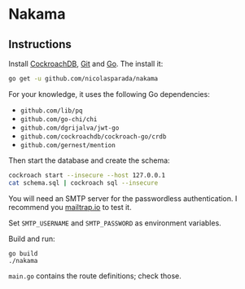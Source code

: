 # Nakama

## Instructions

Install [CockroachDB](https://www.cockroachlabs.com/), [Git](https://git-scm.com/) and [Go](https://golang.org/).
The install it:
```bash
go get -u github.com/nicolasparada/nakama
```

For your knowledge, it uses the following Go dependencies:
- `github.com/lib/pq`
- `github.com/go-chi/chi`
- `github.com/dgrijalva/jwt-go`
- `github.com/cockroachdb/cockroach-go/crdb`
- `github.com/gernest/mention`

Then start the database and create the schema:
```bash
cockroach start --insecure --host 127.0.0.1
cat schema.sql | cockroach sql --insecure
```

You will need an SMTP server for the passwordless authentication. I recommend you [mailtrap.io](https://mailtrap.io/) to test it.

Set `SMTP_USERNAME` and `SMTP_PASSWORD` as environment variables.

Build and run:
```
go build
./nakama
```

`main.go` contains the route definitions; check those.
